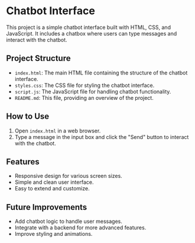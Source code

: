 # Chatbot Interface

This project is a simple chatbot interface built with HTML, CSS, and JavaScript. It includes a chatbox where users can type messages and interact with the chatbot.

## Project Structure

- `index.html`: The main HTML file containing the structure of the chatbot interface.
- `styles.css`: The CSS file for styling the chatbot interface.
- `script.js`: The JavaScript file for handling chatbot functionality.
- `README.md`: This file, providing an overview of the project.

## How to Use

1. Open `index.html` in a web browser.
2. Type a message in the input box and click the "Send" button to interact with the chatbot.

## Features

- Responsive design for various screen sizes.
- Simple and clean user interface.
- Easy to extend and customize.

## Future Improvements

- Add chatbot logic to handle user messages.
- Integrate with a backend for more advanced features.
- Improve styling and animations.

